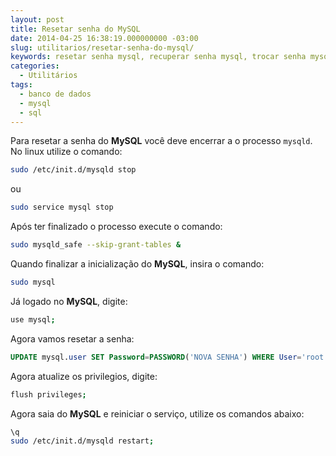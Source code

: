 ```yaml
---
layout: post
title: Resetar senha do MySQL
date: 2014-04-25 16:38:19.000000000 -03:00
slug: utilitarios/resetar-senha-do-mysql/
keywords: resetar senha mysql, recuperar senha mysql, trocar senha mysql, perdi a senha do mysql
categories:
  - Utilitários
tags:
  - banco de dados
  - mysql
  - sql
---
```


Para resetar a senha do **MySQL** você deve encerrar a o processo
`mysqld`. No linux utilize o comando:

```bash
sudo /etc/init.d/mysqld stop
```

ou

```bash
sudo service mysql stop
```

Após ter finalizado o processo execute o comando:

```bash
sudo mysqld_safe --skip-grant-tables &
```

Quando finalizar a inicialização do **MySQL**, insira o comando:

```bash
sudo mysql
```

Já logado no **MySQL**, digite:

```bash
use mysql;
```

Agora vamos resetar a senha:

```sql
UPDATE mysql.user SET Password=PASSWORD('NOVA SENHA') WHERE User='root';
```

Agora atualize os privilegios, digite:

```bash
flush privileges;
```

Agora saia do **MySQL** e reiniciar o serviço, utilize os comandos abaixo:

```bash
\q
sudo /etc/init.d/mysqld restart;
```
